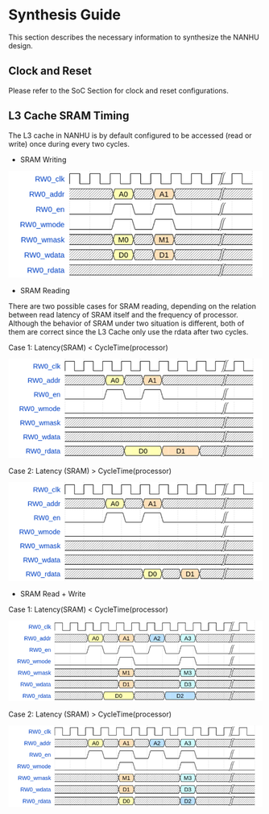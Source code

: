 # Synthesis Guide

This section describes the necessary information to synthesize the NANHU design.

## Clock and Reset

Please refer to the SoC Section for clock and reset configurations.

## L3 Cache SRAM Timing
The L3 cache in NANHU is by default configured to be accessed (read or write) once during every two cycles.

* SRAM Writing

![](../figs/integration/sram_write.png)

* SRAM Reading

There are two possible cases for SRAM reading, depending on the relation between read latency of SRAM itself and the frequency of processor. Although the behavior of SRAM under two situation is different, both of them are correct since the L3 Cache only use the rdata after two cycles.

Case 1: Latency(SRAM) < CycleTime(processor)

![](../figs/integration/sram_read_1.png)

Case 2: Latency (SRAM) > CycleTime(processor)

![](../figs/integration/sram_read_2.png)

* SRAM Read + Write

Case 1: Latency(SRAM) < CycleTime(processor)

![](../figs/integration/sram_rw_1.png)

Case 2: Latency (SRAM) > CycleTime(processor)

![](../figs/integration/sram_rw_2.png)
